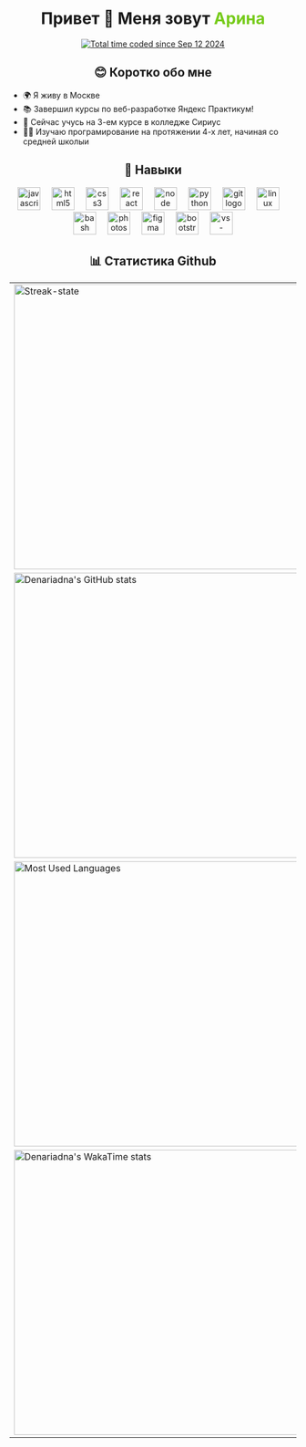 <div align="center">
  <h1>Привет 👋 Меня зовут <span style="color:#76cb1a">Арина</span></h1>
</div>


<div align="center">
  <a href="https://wakatime.com/@983b0e9e-9642-4e53-8414-521faa52c10f"><img src="https://wakatime.com/badge/user/983b0e9e-9642-4e53-8414-521faa52c10f.svg" alt="Total time coded since Sep 12 2024" /></a>
  
  ## 😊 Коротко обо мне
</div>

- 🌍 Я живу в Москве
- 📚 Завершил курсы по веб-разработке Яндекс Практикум!
- 🧠 Сейчас учусь на 3-ем курсе в колледже Сириус
- 👨‍💻 Изучаю програмирование на протяжении 4-х лет, начиная со средней школыи


<div align="center">

  <h2 slyle="">🧐 Навыки</h2>
  <img src="https://skillicons.dev/icons?i=js" height="40" alt="javascript logo"  />
  <img width="12" />
  <img src="https://skillicons.dev/icons?i=html" height="40" alt="html5 logo"  />
  <img width="12" />
  <img src="https://skillicons.dev/icons?i=css" height="40" alt="css3 logo"  />
  <img width="12" />
  <img src="https://skillicons.dev/icons?i=react" height="40" alt="react logo"  />
  <img width="12" />
  <img src="https://skillicons.dev/icons?i=nodejs" height="40" alt="node logo"  />
  <img width="12" />
  <img src="https://skillicons.dev/icons?i=py" height="40" alt="python logo"  />
  <img width="12" />
  <img src="https://skillicons.dev/icons?i=git" height="40" alt="git logo"  />
  <img width="12" />
  <img src="https://skillicons.dev/icons?i=linux" height="40" alt="linux logo"  />
  <img width="12" />
  <img src="https://skillicons.dev/icons?i=bash" height="40" alt="bash logo"  />
  <img width="12" />
  <img src="https://skillicons.dev/icons?i=ps" height="40" alt="photoshop logo"  />
  <img width="12" />
  <img src="https://skillicons.dev/icons?i=figma" height="40" alt="figma logo"  />
  <img width="12" />
  <img src="https://skillicons.dev/icons?i=bootstrap" height="40" alt="bootstrap5 logo"  />
  <img width="12" />
  <img src="https://skillicons.dev/icons?i=vscode" height="40" alt="vs-code logo"  />
</div>

<div align="center">

  <h2>📊 Статистика Github</h2>

  <table>
    <tr>
      <td>
        <img src="https://github-readme-streak-stats.herokuapp.com/?user=Denariadna&stroke=76cb1a&background=transparent&ring=facc15&fire=facc15&currStreakNum=76cb1a&currStreakLabel=facc15&sideNums=76cb1a&sideLabels=76cb1a&dates=76cb1a&hide_border=true" width="500" alt="Streak-state" />
      </td>
    </tr>
    <tr>
      <td>
        <img src="https://github-readme-stats.vercel.app/api?username=Denariadna&show_icons=true&hide=contribs&count_private=true&title_color=facc15&text_color=76cb1a&icon_color=3382ed&hide_border=true&show_icons=true&theme=transparent" width="500" alt="Denariadna's GitHub stats" />
      </td>
    </tr>
    <tr>
      <td>
        <img src="https://github-readme-stats.vercel.app/api/top-langs?username=Denariadna&locale=en&hide_title=false&layout=compact&card_width=320&langs_count=5&title_color=facc15&text_color=76cb1a&icon_color=3382ed&hide_border=true&theme=transparent" width="500" alt="Most Used Languages" />
      </td>
    </tr>
    <tr>
      <td>
        <a href="https://wakatime.com/@Denariadna" target="_blank">
          <img src="https://github-readme-stats.vercel.app/api/wakatime?username=Denariadna&layout=compact&title_color=facc15&text_color=76cb1a&icon_color=3382ed&hide_border=true&theme=transparent&range=all_time" width="500" alt="Denariadna's WakaTime stats" />
        </a>
      </td>
    </tr>
  </table>

</div>


<!-- TODO: это счетчик используемых языков програмирования только в вертикальном варианте
<img align="center"  src="https://github-readme-stats.vercel.app/api/top-langs/?username=danula-ded&langs_count=10&title_color=facc15&text_color=76cb1a&icon_color=3382ed&hide_border=true&locale=en&custom_title=Top%20%Languages&theme=transparent" alt="Top Languages" /> -->

<!-- TODO: Это счетчик фолловеров, когда стану популярным надо будет активировать -->
<!-- <a href="https://www.github.com/danula-ded" target="_blank" rel="noreferrer"><img
src="https://img.shields.io/github/followers/danula-ded?logo=github&style=for-the-badge&color=0891b2&labelColor=27272a" /></a> -->